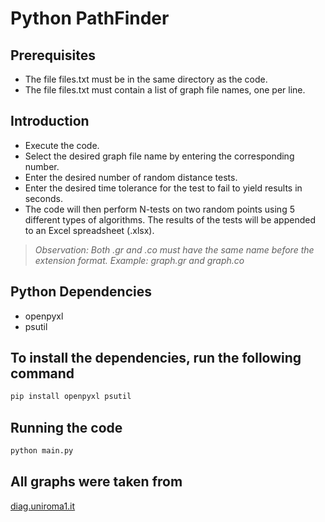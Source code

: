 
# Python PathFinder


## Prerequisites 
- The file files.txt must be in the same directory as the code.
- The file files.txt must contain a list of graph file names, one per line.

## Introduction
- Execute the code.
- Select the desired graph file name by entering the corresponding number.
- Enter the desired number of random distance tests.
- Enter the desired time tolerance for the test to fail to yield results in seconds.
- The code will then perform N-tests on two random points using 5 different types of algorithms. The results of the tests will be appended to an Excel spreadsheet (.xlsx).

>_Observation: Both .gr and .co must have the same name before the extension format. Example: graph.gr and graph.co_

## Python Dependencies
- openpyxl
- psutil

## To install the dependencies, run the following command

```bash
pip install openpyxl psutil
```

## Running the code

```bash
python main.py
```

## All graphs were taken from
[diag.uniroma1.it](http://www.diag.uniroma1.it/~challenge9/download.shtml)